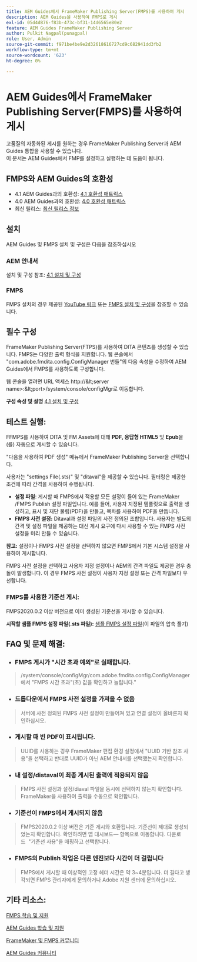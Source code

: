 ```yaml
---
title: AEM Guides에서 FrameMaker Publishing Server(FMPS)를 사용하여 게시
description: AEM Guides을 사용하여 FMPS로 게시
exl-id: 05d4d876-f83b-473c-bf31-14d6565e80e2
feature: AEM Guides FrameMaker Publishing Server
author: Pulkit Nagpal(punagpal)
role: User, Admin
source-git-commit: f971be4be9e2d32618616727cd9c682941dd3fb2
workflow-type: tm+mt
source-wordcount: '623'
ht-degree: 0%

---
```


# AEM Guides에서 FrameMaker Publishing Server(FMPS)를 사용하여 게시

고품질의 자동화된 게시를 원하는 경우 FrameMaker Publishing Server과 AEM Guides 통합을 사용할 수 있습니다.\
이 문서는 AEM Guides에서 FMP를 설정하고 실행하는 데 도움이 됩니다.

## FMPS와 AEM Guides의 호환성

- 4.1 AEM Guides과의 호환성: [4.1 호환성 매트릭스](https://experienceleague.adobe.com/docs/experience-manager-guides-learn/tutorials/release-info/release-notes/on-prem-release-notes/release-notes-4.1.html?lang=en/#compatibility-matrix)
- 4.0 AEM Guides과의 호환성: [4.0 호환성 매트릭스](https://helpx.adobe.com/xml-documentation-for-experience-manager/release-note/release-notes-xml-documentation-solution-4-0.html/#Compatibility%20matrix)
- 최신 릴리스: [최신 릴리스 정보](https://experienceleague.adobe.com/docs/experience-manager-guides-learn/tutorials/release-info/latest-release-info.html?lang=en)

## 설치

AEM Guides 및 FMPS 설치 및 구성은 다음을 참조하십시오

### AEM 안내서

설치 및 구성 참조: [4.1 설치 및 구성](https://helpx.adobe.com/content/dam/help/en/xml-documentation-solution/4-1-2/Adobe-Experience-Manager-Guides_Installation-Configuration-Guide_EN.pdf)

### FMPS

FMPS 설치의 경우 제공된 [YouTube 링크](https://www.youtube.com/watch?v=2deelyM5VA8&amp;t) 또는 [FMPS 설치 및 구성](https://help.adobe.com/en_US/framemaker/server/index.html#t=fmps-user-guide%2Finstall_config_fmps.html%23install_config_fmps&amp;rhtocid=_2)을 참조할 수 있습니다.

## 필수 구성

FrameMaker Publishing Server(FTPS)를 사용하여 DITA 콘텐츠를 생성할 수 있습니다. FMPS는 다양한 출력 형식을 지원합니다. 웹 콘솔에서 &quot;com.adobe.fmdita.config.ConfigManager 번들&quot;의 다음 속성을 수정하여 AEM Guides에서 FMPS를 사용하도록 구성합니다.

웹 콘솔을 열려면 URL 액세스 http://\&lt;server name\>:\&lt;port\>/system/console/configMgr로 이동합니다.

**구성 속성 및 설명** [4.1 설치 및 구성](https://helpx.adobe.com/content/dam/help/en/xml-documentation-solution/4-1-2/Adobe-Experience-Manager-Guides_Installation-Configuration-Guide_EN.pdf#page=89)

## 테스트 실행:

FFMPS를 사용하여 DITA 및 FM Assets에 대해 **PDF, 응답형 HTML5** 및 **Epub**&#x200B;을(를) 자동으로 게시할 수 있습니다.

&quot;다음을 사용하여 PDF 생성&quot; 메뉴에서 FrameMaker Publishing Server을 선택합니다.

사용자는 &quot;settings File(.sts)&quot; 및 &quot;ditaval&quot;을 제공할 수 있습니다. 필터링은 제공한 조건에 따라 간격을 사용하여 수행됩니다.

- **설정 파일**: 게시할 때 FMPS에서 적용할 모든 설정이 들어 있는 FrameMaker /FMPS Publish 설정 파일입니다. 예를 들어, 사용자 지정된 템플릿으로 출력을 생성하고, 표시 및 재단 물림(PDF)을 만들고, 목차를 사용하여 PDF을 만듭니다.
- **FMPS 사전 설정:** Ditaval과 설정 파일의 사전 정의된 조합입니다. 사용자는 별도의 간격 및 설정 파일을 제공하는 대신 게시 요구에 다시 사용할 수 있는 FMPS 사전 설정을 미리 만들 수 있습니다.

**참고:** 설정이나 FMPS 사전 설정을 선택하지 않으면 FMPS에서 기본 시스템 설정을 사용하여 게시합니다.

FMPS 사전 설정을 선택하고 사용자 지정 설정이나 AEM의 간격 파일도 제공한 경우 충돌이 발생합니다. 이 경우 FMPS 사전 설정이 사용자 지정 설정 또는 간격 파일보다 우선합니다.

### FMPS를 사용한 기준선 게시:

FMPS2020.0.2 이상 버전으로 이미 생성된 기준선을 게시할 수 있습니다.

**시작할 샘플 FMPS 설정 파일(.sts 파일):** [샘플 FMPS 설정 파일](https://acrobat.adobe.com/link/track?uri=urn:aaid:scds:US:ef750752-7a7e-4e51-923e-6b7d9861ed54)(이 파일의 압축 풀기)

## FAQ 및 문제 해결:

- ### FMPS 게시가 &quot;시간 초과 예외&quot;로 실패합니다.

>/system/console/configMgr/com.adobe.fmdita.config.ConfigManager에서 &quot;FMPS 시간 초과&quot;(초) 값을 확인하고 늘립니다.&quot;

- ### 드롭다운에서 FMPS 사전 설정을 가져올 수 없음

>서버에 사전 정의된 FMPS 사전 설정이 만들어져 있고 연결 설정이 올바른지 확인하십시오.

- ### 게시할 때 빈 PDF이 표시됩니다.

>UUID를 사용하는 경우 FrameMaker 편집 환경 설정에서 &quot;UUID 기반 참조 사용&quot;을 선택하고 반대로 UUID가 아닌 AEM 안내서를 선택했는지 확인합니다.

- ### 내 설정/distaval이 최종 게시된 출력에 적용되지 않음

>FMPS 사전 설정과 설정/diaval 파일을 동시에 선택하지 않는지 확인합니다. FrameMaker을 사용하여 출력을 수동으로 확인합니다.

- ### 기준선이 FMPS에서 게시되지 않음

>FMPS2020.0.2 이상 버전은 기준 게시와 호환됩니다.
>기준선이 제대로 생성되었는지 확인합니다. 확인하려면 맵 대시보드— 항목으로 이동합니다. 다운로드  &quot;기준선 사용&quot;을 매핑하고 선택합니다.
- ### FMPS의 Publish 작업은 다른 엔진보다 시간이 더 걸립니다

>FMPS에서 게시할 때 이상적인 고정 헤더 시간은 약 3~4분입니다. 더 길다고 생각되면 FMPS 관리자에게 문의하거나 Adobe 지원 센터에 문의하십시오.

## 기타 리소스:

[FMPS 학습 및 지원](https://helpx.adobe.com/support/framemaker-publishing-server.html)

[AEM Guides 학습 및 지원](https://helpx.adobe.com/in/support/xml-documentation-for-experience-manager.html)

[FrameMaker 및 FMPS 커뮤니티](https://community.adobe.com/t5/framemaker/ct-p/ct-framemaker?page=1&amp;sort=latest_replies&amp;lang=all&amp;tabid=all)

[AEM Guides 커뮤니티](https://experienceleaguecommunities.adobe.com/t5/experience-manager-guides/ct-p/aem-xml-documentation)
